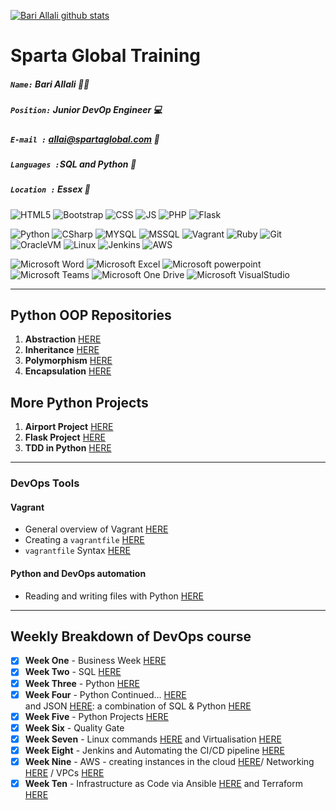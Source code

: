 [![Bari Allali github stats](https://github-readme-stats.vercel.app/api?username=spartabariallali)](https://github.com/spartabariallali/github-readme-stats)

# Sparta Global Training
##### `Name:` Bari Allali :ok_man:
##### `Position:` Junior DevOp Engineer :computer:
##### `E-mail :` allai@spartaglobal.com :email:
##### `Languages :`SQL and Python :snake:
##### `Location :` Essex :round_pushpin:  

![HTML5](https://img.shields.io/badge/-HTML5-E34F26?style=flat&logo=html5&logoColor=white)
![Bootstrap](https://img.shields.io/badge/-Bootstrap-563D7C?style=flat&logo=bootstrap&logoColor=white)
![CSS](https://img.shields.io/badge/-CSS3-1572B6?style=flat&logo=css3&logoColor=white)
![JS](https://img.shields.io/badge/-JavaScript-black?style=flat&logo=javascript&logoColor=eed718)
![PHP](https://img.shields.io/badge/-PHP-5466b8?style=flat&logo=php&logoColor=white)
![Flask](https://img.shields.io/badge/-Flask-0d7963?style=flat&logo=flask&logoColor=white)

![Python](https://img.shields.io/badge/-Python-3776AB?style=flat&logo=python&logoColor=yellow)
![CSharp](https://img.shields.io/badge/-CSharp-1572B6?style=flat&logo=c%20sharp&logoColor=white)
![MYSQL](https://img.shields.io/badge/-MySQL-4479A1?style=flat&logo=MySQL&logoColor=white)
![MSSQL](https://img.shields.io/badge/-MicrosoftSQLServer-CC2927?style=flat&logo=Microsoft%20SQL%20Server&logoColor=white)
![Vagrant](https://img.shields.io/badge/-Vagrant-1563FF?style=flat&logo=Vagrant&logoColor=white)
![Ruby](https://img.shields.io/badge/-Ruby-CC342D?style=flat&logo=Ruby&logoColor=white)
![Git](https://img.shields.io/badge/-Git-F05032?style=flat&logo=Git&logoColor=white)
![OracleVM](https://img.shields.io/badge/-OracleVM-F80000?style=flat&logo=Oracle&logoColor=white)
![Linux](https://img.shields.io/badge/-Linux-FCC624?style=flat&logo=Linux&logoColor=black)
![Jenkins](https://img.shields.io/badge/-Jenkins-D24939?style=flat&logo=Jenkins&logoColor=white)
![AWS](https://img.shields.io/badge/-Amazon%20AWS-232F3E?style=flat&logo=Amazon%20AWS&logoColor=white)

![Microsoft Word](https://img.shields.io/badge/-Microsoft%20Word-164ead?style=flat&logo=microsoft%20word)
![Microsoft Excel](https://img.shields.io/badge/-Microsoft%20Excel-026f39?style=flat&logo=microsoft%20excel)
![Microsoft powerpoint](https://img.shields.io/badge/-Microsoft%20PowerPoint-b9361a?style=flat&logo=microsoft%20powerpoint)
![Microsoft Teams](https://img.shields.io/badge/-Microsoft%20Teams-6264A7?style=flat&logo=Microsoft%20Teams&logoColor=white)
![Microsoft One Drive](https://img.shields.io/badge/-Microsoft%20OneDrive-0078D4?style=flat&logo=Microsoft%20OneDrive&logoColor=white)
![Microsoft VisualStudio](https://img.shields.io/badge/-Visual%20Studio-5C2D91?style=flat&logo=Visual%20Studio&logoColor=white)
___

## **Python OOP Repositories**

1. **Abstraction** [HERE](https://github.com/Spartabariallali/oop_abstraction)
2. **Inheritance** [HERE](https://github.com/Spartabariallali/OOP_inheritance)
3. **Polymorphism** [HERE](https://github.com/Spartabariallali/oop_polymorphism)
4. **Encapsulation** [HERE](https://github.com/Spartabariallali/OOP_inheritance)

## **More Python Projects**

1. **Airport Project** [HERE](https://github.com/Spartabariallali/Sparta_Airport_Project)
2. **Flask Project** [HERE](https://github.com/Spartabariallali/flaskMVP)
3. **TDD in Python** [HERE](https://github.com/Spartabariallali/TDD_pytest)

---

### DevOps Tools
#### Vagrant
- General overview of Vagrant [HERE](https://github.com/Spartabariallali/Spartarepo/blob/master/vagrant_notes/vagrant_notes.md)
- Creating a `vagrantfile` [HERE](https://github.com/Spartabariallali/Spartarepo/blob/master/vagrant_notes/vagrantfile_basic_strcuture.md)
- `vagrantfile` Syntax [HERE](https://github.com/Spartabariallali/Spartarepo/blob/master/vagrant_notes/vagrant_syntax.md)
#### Python and DevOps automation
- Reading and writing files with Python [HERE](https://github.com/Spartabariallali/Spartarepo/blob/master/python_notes/python_reading_and_writing_files.md)


___

## Weekly Breakdown of DevOps course

- [x] **Week One** - Business Week [HERE](https://github.com/Spartabariallali/originalnotes)
- [x] **Week Two** - SQL [HERE](https://github.com/Spartabariallali/SQLweek)
- [x] **Week Three** - Python [HERE](https://github.com/Spartabariallali/Pythonprograms)
- [x] **Week Four** - Python Continued... [HERE](/Notes/Week-4-Python)  
and JSON [HERE](https://github.com/Spartabariallali/API_json): a combination of SQL & Python [HERE ](https://github.com/Spartabariallali/filehandling)  
- [x] **Week Five** - Python Projects [HERE](https://github.com/Spartabariallali/Sparta_Airport_Project)
- [x] **Week Six** - Quality Gate
- [x] **Week Seven** - Linux commands [HERE](https://github.com/Spartabariallali/vm_provisioning) and Virtualisation [HERE](https://github.com/Spartabariallali/Nginx_reverse_proxy)
- [x] **Week Eight** - Jenkins and Automating the CI/CD pipeline [HERE](https://github.com/Spartabariallali/eng67-webapp-ci)
- [X] **Week Nine** - AWS - creating instances in the cloud [HERE](https://github.com/Spartabariallali/Nodejs_Webapp_App/blob/master/2vm_readme.md)/ Networking [HERE](https://github.com/Spartabariallali/networkingtest) / VPCs [HERE](https://github.com/Spartabariallali/networkingtest/blob/master/VPC_notes.md)
- [x] **Week Ten** - Infrastructure as Code via Ansible [HERE](https://github.com/Spartabariallali/ansible_basics-/blob/master/readme.md) and Terraform [HERE](https://github.com/Spartabariallali/eng67_terraform/blob/master/readme.md)
